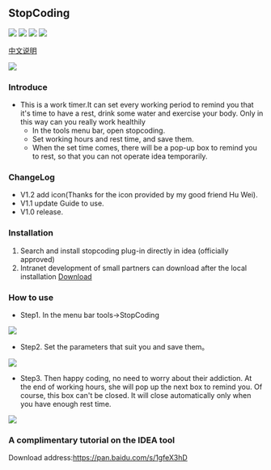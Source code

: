 ## StopCoding
![](https://img.shields.io/github/stars/jogeen/StopCoding)
![](https://img.shields.io/jetbrains/plugin/d/15740)
![](https://img.shields.io/badge/Version-V1.2-orange)
![](https://img.shields.io/github/license/jogeen/StopCoding)

[中文说明](https://github.com/jogeen/StopCoding/blob/master/readme_ZH.md)

![](https://raw.githubusercontent.com/jogeen/StopCoding/master/image/step.gif)
### Introduce
- This is a work timer.It can set every working period to remind you that it's time to have a rest, drink some water and exercise your body.
      Only in this way can you really work healthily
    - In the tools menu bar, open stopcoding.
    - Set working hours and rest time, and save them.
    - When the set time comes, there will be a pop-up box to remind you to rest, so that you can not operate idea temporarily.


### ChangeLog
- V1.2 add icon(Thanks for the icon provided by my good friend Hu Wei).
- V1.1 update Guide to use.
- V1.0 release.

### Installation

1. Search and install stopcoding plug-in directly in idea (officially approved)
2. Intranet development of small partners can download after the local installation [Download](https://plugins.jetbrains.com/files/15740/108158/StopCoding.jar?updateId=108158&pluginId=15740&family=INTELLIJ)

### How to use
- Step1. In the menu bar tools->StopCoding

![](https://raw.githubusercontent.com/jogeen/StopCoding/master/image/step1.png)

- Step2. Set the parameters that suit you and save them。

![](https://raw.githubusercontent.com/jogeen/StopCoding/master/image/step2.png)

- Step3. Then happy coding, no need to worry about their addiction. At the end of working hours, she will pop up the next box to remind you. Of course, this box can't be closed. It will close automatically only when you have enough rest time.

![](https://raw.githubusercontent.com/jogeen/StopCoding/master/image/step3.png)

### A complimentary tutorial on the IDEA tool
Download address:https://pan.baidu.com/s/1gfeX3hD
